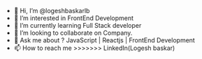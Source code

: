 - 👋 Hi, I’m @logeshbaskarlb
- 👀 I’m interested in FrontEnd Development
- 🌱 I’m currently learning Full Stack developer
- 💞️ I’m looking to collaborate on Company.
- 🤔 Ask me about ? JavaScript | Reactjs | FrontEnd Development 
- 📫 How to reach me >>>>>>>  LinkedIn(Logesh baskar)

<!---
logeshbaskarlb/logeshbaskarlb is a ✨ special ✨ repository because its `README.md` (this file) appears on your GitHub profile.
You can click the Preview link to take a look at your changes.
--->
